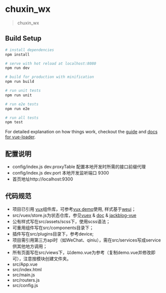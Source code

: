 # chuxin_wx

> chuxin_wx

## Build Setup

``` bash
# install dependencies
npm install

# serve with hot reload at localhost:8080
npm run dev

# build for production with minification
npm run build

# run unit tests
npm run unit

# run e2e tests
npm run e2e

# run all tests
npm test
```

For detailed explanation on how things work, checkout the [guide](http://vuejs-templates.github.io/webpack/) and [docs for vue-loader](http://vuejs.github.io/vue-loader).

## 配置说明
- config/index.js dev.proxyTable 配置本地开发时所需的接口前缀代理
- config/index.js dev.port 本地开发监听端口 9300
- 首页地址http://localhost:9300

## 代码规范
- 项目已引用 [vux](https://github.com/airyland/vux)组件库，可参考[vux demo](https://vux.li/#!/)使用, 样式基于[weui](https://github.com/weui/weui)；
- src/vuex/store.js为状态仓库，参见[vuex](https://github.com/vuejs/vuex) & [doc](http://vuex.vuejs.org/zh-cn/index.html) & [jackblog-vue](https://github.com/jackhutu/jackblog-vue)
- 公有样式写在src/assets/scss下，使用scss语法；
- 可重用组件写在src/components目录下；
- 插件写在src/plugins目录下，参考device;
- 项目需引用第三方api时（如WeChat、qiniu），需在src/services写成service供其他地方调用；
- 所有页面写在src/views下，以demo.vue为参考（复制demo.vue并修改即可），注意按模块创建文件夹。
- src/App.vue
- src/index.html
- src/main.js 
- src/routers.js
- src/config.js
